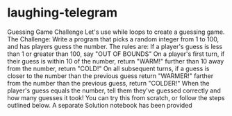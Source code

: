 # laughing-telegram
Guessing Game Challenge Let's use while loops to create a guessing game.  The Challenge:  Write a program that picks a random integer from 1 to 100, and has players guess the number. The rules are:  If a player's guess is less than 1 or greater than 100, say "OUT OF BOUNDS" On a player's first turn, if their guess is within 10 of the number, return "WARM!" further than 10 away from the number, return "COLD!" On all subsequent turns, if a guess is closer to the number than the previous guess return "WARMER!" farther from the number than the previous guess, return "COLDER!" When the player's guess equals the number, tell them they've guessed correctly and how many guesses it took! You can try this from scratch, or follow the steps outlined below. A separate Solution notebook has been provided
